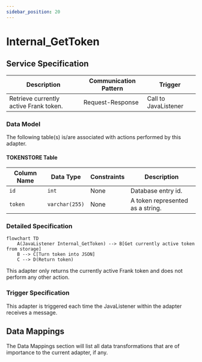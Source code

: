 ```yaml
---
sidebar_position: 20
---
```


# Internal_GetToken

## Service Specification
| Description | Communication Pattern | Trigger | 
| --- | --- | --- | 
| Retrieve currently active Frank token. | Request-Response | Call to JavaListener

### Data Model
The following table(s) is/are associated with actions performed by this adapter.

#### TOKENSTORE Table

| **Column Name**  | **Data Type**   | **Constraints** | **Description** |
| --- | --- | --- | --- |
| `id` | `int`| None| Database entry id. |
| `token` | `varchar(255)` | None | A token represented as a string. |
### Detailed Specification
```mermaid
flowchart TD
    A(JavaListener Internal_GetToken) --> B[Get currently active token from storage]
    B --> C[Turn token into JSON]
    C --> D(Return token)
```

This adapter only returns the currently active Frank token and does not perform any other action.

### Trigger Specification
This adapter is triggered each time the JavaListener within the adapter receives a message.

## Data Mappings
The Data Mappings section will list all data transformations that are of importance to the current adapter, if any.